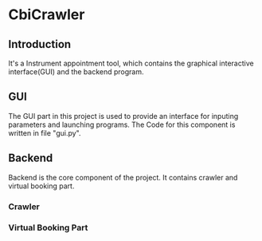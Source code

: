 # CbiCrawler

## Introduction
It's a Instrument appointment tool, which contains the graphical interactive interface(GUI) and the backend program.

## GUI
The GUI part in this project is used to provide an interface for inputing parameters and launching programs.
The Code for this component is written in file "gui.py".

## Backend
Backend is the core component of the project. It contains crawler and virtual booking part.

### Crawler
### Virtual Booking Part
